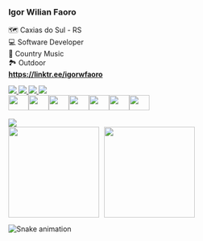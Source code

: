 ### Igor Wilian Faoro

🗺 Caxias do Sul - RS<br>
💻 Software Developer<br>
🤠 Country Music<br>
🏞️ Outdoor<br>
**https://linktr.ee/igorwfaoro**

<a href="https://www.linkedin.com/in/igorwfaoro" target="_blank">
  <img src="https://img.shields.io/badge/igorwfaoro-blue?logo=linkedin&style=flat">
</a>
<a href="https://www.instagram.com/igorwfaoro" target="_blank">
  <img src="https://img.shields.io/badge/igorwfaoro-blue?color=CB2770&logo=instagram&logoColor=fff&style=flat">
</a>
<a href="https://www.instagram.com/igorwfaoro" target="_blank">
  <img src="https://img.shields.io/badge/igorwfaoro-blue?color=1CCC5B&logo=spotify&logoColor=fff&style=flat">
</a>
<a href="mailto:igor.faoro17@gmail.com" target="_blank">
  <img src="https://img.shields.io/badge/igorwfaoro-blue?color=E02E23&logo=gmail&logoColor=fff&style=flat">
</a>


  
<div style="display: flex"><br>
  <img height="30" width="40" src="https://cdn.jsdelivr.net/gh/devicons/devicon/icons/typescript/typescript-original.svg">
  <img height="30" width="40" src="https://cdn.jsdelivr.net/gh/devicons/devicon/icons/javascript/javascript-original.svg">
  <img height="30" width="40" src="https://cdn.jsdelivr.net/gh/devicons/devicon/icons/react/react-original.svg">
  <img height="30" width="40" src="https://cdn.jsdelivr.net/gh/devicons/devicon/icons/angularjs/angularjs-original.svg">
  <img height="30" width="40" src="https://cdn.jsdelivr.net/gh/devicons/devicon/icons/nodejs/nodejs-original.svg">
  <img height="30" width="40" src="https://cdn.jsdelivr.net/gh/devicons/devicon/icons/csharp/csharp-original.svg">
  <img height="30" width="40" src="https://cdn.jsdelivr.net/gh/devicons/devicon/icons/java/java-original.svg">
</div>

<br>
  
<div>
  <div style="display: flex">
    <img src="https://github-profile-summary-cards.vercel.app/api/cards/profile-details?username=igor-faoro-develcode&theme=dracula&card_width=30"/>
  </div>

  <div style="display: flex; gap: 10px">
    <img height="180em" src="https://github-readme-stats.vercel.app/api?username=igor-faoro-develcode&show_icons=true&theme=dracula&include_all_commits=true&count_private=true&hide_border=true"/>
    <img height="180em" src="https://github-readme-stats.vercel.app/api/top-langs/?username=igor-faoro-develcode&layout=compact&hide_border=true&theme=dracula"/>
  </div>
</div>

![Snake animation](https://github.com/igor-faoro-develcode/igor-faoro-develcode/blob/output/github-contribution-grid-snake.svg)
  
